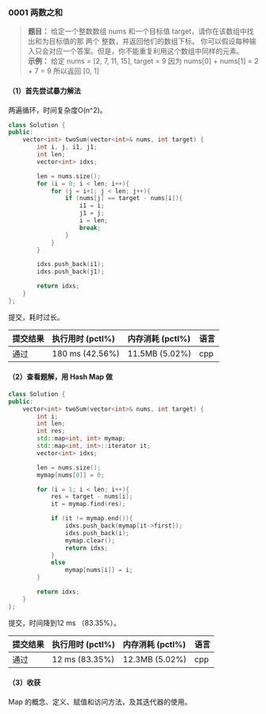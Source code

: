 ### 0001 两数之和

> **题目：**
给定一个整数数组 nums 和一个目标值 target，请你在该数组中找出和为目标值的那 两个 整数，并返回他们的数组下标。
你可以假设每种输入只会对应一个答案。但是，你不能重复利用这个数组中同样的元素。
<br>**示例：**
给定 nums = [2, 7, 11, 15], target = 9
因为 nums[0] + nums[1] = 2 + 7 = 9
所以返回 [0, 1]

#### （1）首先尝试暴力解法

两遍循环，时间复杂度O(n^2)。

```cpp
class Solution {
public:
    vector<int> twoSum(vector<int>& nums, int target) {
        int i, j, i1, j1;
        int len;
        vector<int> idxs;

        len = nums.size();
        for (i = 0; i < len; i++){
            for (j = i+1; j < len; j++){
                if (nums[j] == target - nums[i]){
                    i1 = i;
                    j1 = j;
                    i = len;
                    break;
                }
            }
        }

        idxs.push_back(i1);
        idxs.push_back(j1);

        return idxs;
    }
};
```

提交，耗时过长。

| 提交结果 | 执行用时 (pctl%) | 内存消耗 (pctl%) | 语言 |
|:---------|:-----------------|:-----------------|:-----|
| 通过     | 180 ms (42.56%)  | 11.5MB (5.02%)   | cpp  |

#### （2）查看题解，用 Hash Map 做

```cpp
class Solution {
public:
    vector<int> twoSum(vector<int>& nums, int target) {
        int i;
        int len;
        int res;
        std::map<int, int> mymap;
        std::map<int, int>::iterator it;
        vector<int> idxs;

        len = nums.size();
        mymap[nums[0]] = 0;

        for (i = 1; i < len; i++){
            res = target - nums[i];
            it = mymap.find(res);

            if (it != mymap.end()){
                idxs.push_back(mymap[it->first]);
                idxs.push_back(i);
                mymap.clear();
                return idxs;
            }
            else
                mymap[nums[i]] = i;
        }

        return idxs;
    }
};
```

提交，时间降到12 ms （83.35%）。

| 提交结果 | 执行用时 (pctl%) | 内存消耗 (pctl%) | 语言 |
|:---------|:-----------------|:-----------------|:-----|
| 通过     | 12 ms (83.35%)   | 12.3MB (5.02%)   | cpp  |

#### （3）收获

Map 的概念、定义、赋值和访问方法，及其迭代器的使用。
